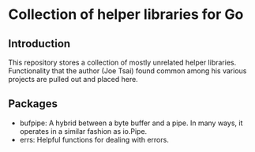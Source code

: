 # Collection of helper libraries for Go #

## Introduction ##

This repository stores a collection of mostly unrelated helper libraries.
Functionality that the author (Joe Tsai) found common among his various projects
are pulled out and placed here.

## Packages ##

* bufpipe: A hybrid between a byte buffer and a pipe. In many ways, it operates
in a similar fashion as io.Pipe.
* errs: Helpful functions for dealing with errors.
